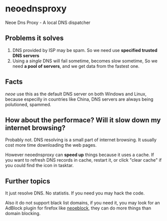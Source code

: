 neoednsproxy
============

Neoe Dns Proxy - A local DNS dispatcher


Problems it solves
--------------------------
1. DNS provided by ISP may be spam. So we need use **specified trusted DNS servers**
2. Using a *single* DNS will fail sometime, becomes slow sometime, So we need **a pool of servers**, and we get data from the fastest one.


Facts
---------------------------
*neoe* use this as the default DNS server on both Windows and Linux,
because especilly in countries like China, DNS servers are always being polutioned, spammed.


How about the performace? Will it slow down my internet browsing?
-------------------------
Probably not. DNS resolving is a small part of internet browsing. It usually cost more time downloading the web pages.

However neoednsproxy can **speed up** things because it uses a cache. If you want to refresh DNS records in cache, restart it,
or click "clear cache" if you could find the icon in tasktar.


Further topics
--------------------------
It just resolve DNS. No statistis. If you need you may hack the code.

Also it do not support black list domains, if you need it, you may look for an AdBlock plugin for firefox like [neoeblock](https://github.com/neoedmund/neoeblock), they can do more things than domain blocking.


